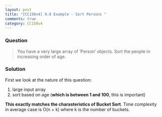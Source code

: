 ```yaml
---
layout: post
title: "[CC150v4] 9.0 Example - Sort Persons "
comments: true
category: CC150v4
---
```


### Question

> You have a very large array of ‘Person’ objects. Sort the people in increasing order of age.

### Solution

First we look at the nature of this question:

1. large input array
1. sort based on age (**which is between 1 and 100**, this is important)

**This exactly matches the charasteristics of Bucket Sort**. Time complexity in average case is O(n + k) where k is the number of buckets.
